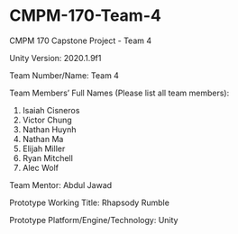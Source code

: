 # CMPM-170-Team-4
CMPM 170 Capstone Project - Team 4

Unity Version: 2020.1.9f1

Team Number/Name: Team 4

Team Members’ Full Names (Please list all team members):
1. Isaiah Cisneros
2. Victor Chung
3. Nathan Huynh
4. Nathan Ma
5. Elijah Miller
6. Ryan Mitchell
7. Alec Wolf

Team Mentor: Abdul Jawad

Prototype Working Title: Rhapsody Rumble

Prototype Platform/Engine/Technology: Unity
